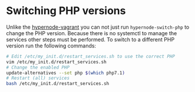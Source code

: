 # Switching PHP versions

Unlike the [hypernode-vagrant](https://github.com/ByteInternet/hypernode-vagrant) you can not just run `hypernode-switch-php` to change the PHP version. Because there is no systemctl to manage the services other steps must be performed. To switch to a different PHP version run the following commands:

```bash
# Edit /etc/my_init.d/restart_services.sh to use the correct PHP
vim /etc/my_init.d/restart_services.sh
# Change the enabled PHP
update-alternatives --set php $(which php7.1)
# Restart (all) services
bash /etc/my_init.d/restart_services.sh
``` 
